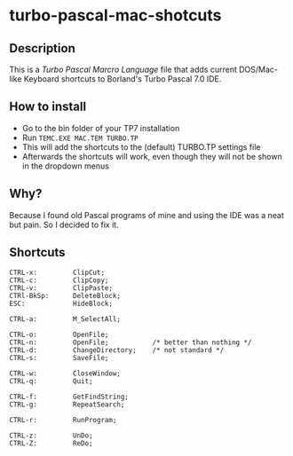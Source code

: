# turbo-pascal-mac-shotcuts

## Description

This is a _Turbo Pascal Marcro Language_ file that adds current DOS/Mac-like Keyboard shortcuts to Borland's Turbo Pascal 7.0 IDE.

## How to install
- Go to the bin folder of your TP7 installation
- Run `TEMC.EXE MAC.TEM TURBO.TP`
- This will add the shortcuts to the (default) TURBO.TP settings file
- Afterwards the shortcuts will work, even though they will not be shown in the dropdown menus

## Why?
Because I found old Pascal programs of mine and using the IDE was a neat but pain. So I decided to fix it.


## Shortcuts

```
CTRL-x:         ClipCut;
CTRL-c:         ClipCopy;
CTRL-v:         ClipPaste;
CTRl-BkSp:      DeleteBlock;
ESC:            HideBlock;

CTRL-a:         M_SelectAll;

CTRL-o:         OpenFile;   
CTRL-n:         OpenFile;           /* better than nothing */
CTRL-d:         ChangeDirectory;    /* not standard */
CTRL-s:         SaveFile;

CTRL-w:         CloseWindow;
CTRL-q:         Quit;

CTRL-f:         GetFindString;
CTRL-g:         RepeatSearch;

CTRL-r:         RunProgram;

CTRL-z:         UnDo;
CTRL-Z:         ReDo;
```
